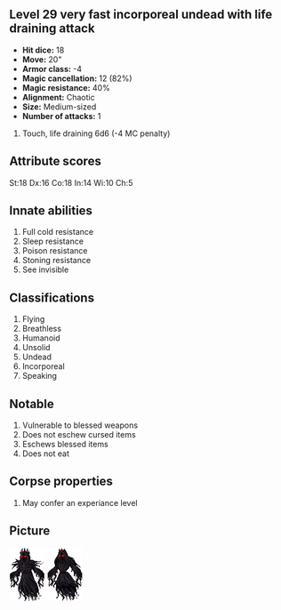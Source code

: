 ## Level 29 very fast incorporeal undead with life draining attack
- **Hit dice:** 18
- **Move:** 20"
- **Armor class:** -4
- **Magic cancellation:** 12 (82%)
- **Magic resistance:** 40%
- **Alignment:** Chaotic
- **Size:** Medium-sized
- **Number of attacks:** 1
1. Touch, life draining 6d6 (-4 MC penalty)
## Attribute scores
St:18 Dx:16 Co:18 In:14 Wi:10 Ch:5
## Innate abilities
1. Full cold resistance
2. Sleep resistance
3. Poison resistance
4. Stoning resistance
5. See invisible
## Classifications
1. Flying
2. Breathless
3. Humanoid
4. Unsolid
5. Undead
6. Incorporeal
7. Speaking
## Notable
1. Vulnerable to blessed weapons
2. Does not eschew cursed items
3. Eschews blessed items
4. Does not eat
## Corpse properties
1. May confer an experiance level
## Picture
![King wraith](https://github.com/hyvanmielenpelit/GnollHackTileSet/blob/main/Monsters/king_wraith/king_wraith.png) ![Queen wraith](https://github.com/hyvanmielenpelit/GnollHackTileSet/blob/main/Monsters/king_wraith/king_wraith_female.png)
